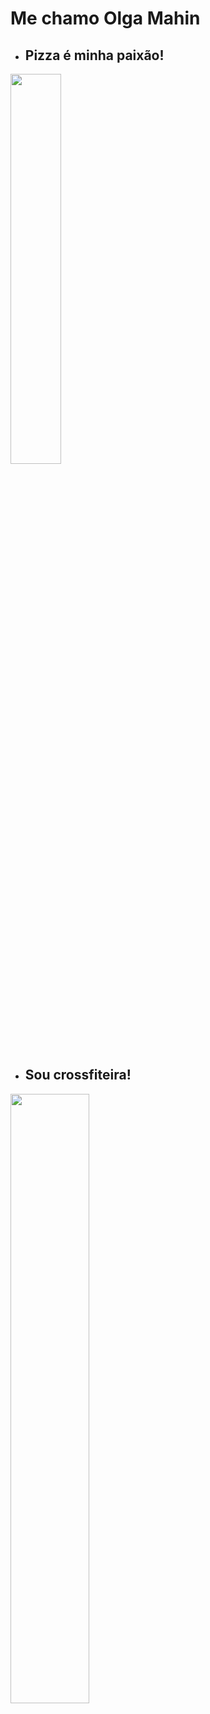 
# Me chamo Olga Mahin

* ## Pizza é minha paixão!
<img src = "https://img.pngio.com/love-pizza-heart-pizza-is-love-2402071-free-cliparts-on-i-love-pizza-png-920_880.png" width = 40%; >

* ## Sou crossfiteira! 
<img src = "https://crossfitburnout.com.br/wp-content/uploads/2017/06/beneficios-do-crossfit-burnout-teresopolis.png" width = 50%>
